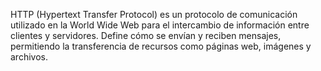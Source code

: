 HTTP (Hypertext Transfer Protocol) es un protocolo de comunicación utilizado en la World Wide Web para el intercambio de información entre clientes y servidores. Define cómo se envían y reciben mensajes, permitiendo la transferencia de recursos como páginas web, imágenes y archivos.
